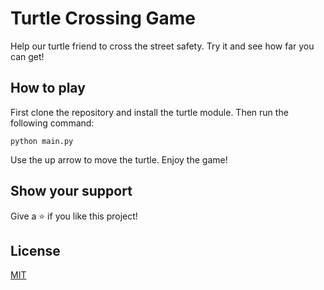# Turtle Crossing Game

Help our turtle friend to cross the street safety. Try it and see how far you can get!

## How to play

First clone the repository and install the turtle module. Then run the following command:

```
python main.py
```

Use the up arrow to move the turtle. Enjoy the game!

## Show your support

Give a ⭐️ if you like this project!

## License

[MIT](LICENSE)